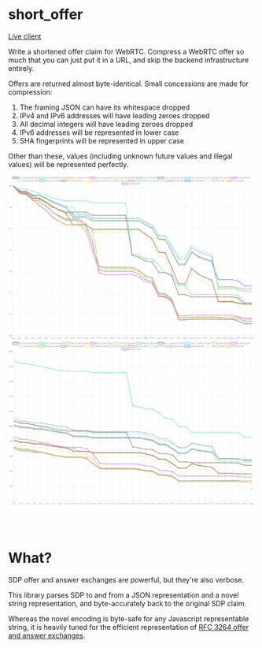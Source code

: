 # short_offer

[Live client](https://stonecypher.github.io/short_offer/)

Write a shortened offer claim for WebRTC.  Compress a WebRTC offer so much that you can just put it in a URL, and skip the backend infrastructure entirely.

Offers are returned almost byte-identical.  Small concessions are made for compression:

1. The framing JSON can have its whitespace dropped
2. IPv4 and IPv6 addresses will have leading zeroes dropped
3. All decimal integers will have leading zeroes dropped
4. IPv6 addresses will be represented in lower case
5. SHA fingerprints will be represented in upper case

Other than these, values (including unknown future values and illegal values) will be represented perfectly.

<img src="/src/maintained_artifacts/stats_by_version_relative.png" width="500" />

<img src="/src/maintained_artifacts/stats_by_version_absolute.png" width="500" />



<br/><br/>

# What?

SDP offer and answer exchanges are powerful, but they're also verbose.

This library parses SDP to and from a JSON representation and a novel string
representation, and byte-accurately back to the original SDP claim.

Whereas the novel encoding is byte-safe for any Javascript representable string,
it is heavily tuned for the efficient representation of [RFC 3264 offer and
answer exchanges](https://datatracker.ietf.org/doc/html/rfc3264).

